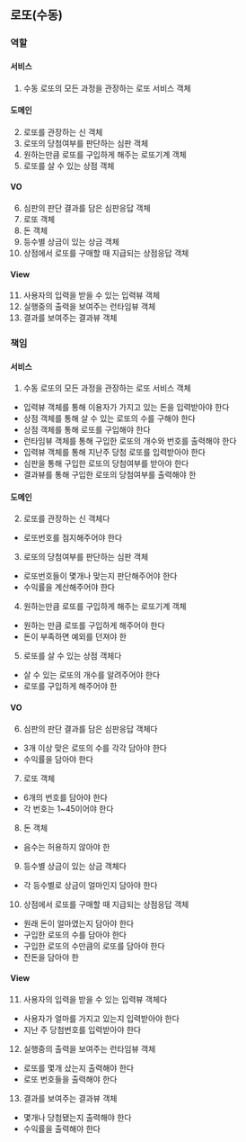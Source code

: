 ## 로또(수동)

### 역할

#### 서비스

1. 수동 로또의 모든 과정을 관장하는 로또 서비스 객체

#### 도메인

2. 로또를 관장하는 신 객체
3. 로또의 당첨여부를 판단하는 심판 객체
4. 원하는만큼 로또를 구입하게 해주는 로또기계 객체
5. 로또를 살 수 있는 상점 객체

#### VO

6. 심판의 판단 결과를 담은 심판응답 객체
7. 로또 객체
8. 돈 객체
9. 등수별 상금이 있는 상금 객체
10. 상점에서 로또를 구매할 때 지급되는 상점응답 객체

#### View

11. 사용자의 입력을 받을 수 있는 입력뷰 객체
12. 실행중의 출력을 보여주는 런타임뷰 객체
13. 결과를 보여주는 결과뷰 객체

### 책임

#### 서비스

1. 수동 로또의 모든 과정을 관장하는 로또 서비스 객체

- 입력뷰 객체를 통해 이용자가 가지고 있는 돈을 입력받아야 한다
- 상점 객체를 통해 살 수 있는 로또의 수를 구해야 한다
- 상점 객체를 통해 로또를 구입해야 한다
- 런타임뷰 객체를 통해 구입한 로또의 개수와 번호를 출력해야 한다
- 입력뷰 객체를 통해 지난주 당첨 로또를 입력받아야 한다
- 심판을 통해 구입한 로또의 당첨여부를 받아야 한다
- 결과뷰를 통해 구입한 로또의 당첨여부를 출력해야 한

#### 도메인

2. 로또를 관장하는 신 객체다

- 로또번호를 점지해주어야 한다

3. 로또의 당첨여부를 판단하는 심판 객체

- 로또번호들이 몇개나 맞는지 판단해주어야 한다
- 수익률을 계산해주어야 한다

4. 원하는만큼 로또를 구입하게 해주는 로또기계 객체

- 원하는 만큼 로또를 구입하게 해주어야 한다
- 돈이 부족하면 예외를 던져야 한

5. 로또를 살 수 있는 상점 객체다

- 살 수 있는 로또의 개수를 알려주어야 한다
- 로또를 구입하게 해주어야 한

#### VO

6. 심판의 판단 결과를 담은 심판응답 객체다

- 3개 이상 맞은 로또의 수를 각각 담아야 한다
- 수익률을 담아야 한다

7. 로또 객체

- 6개의 번호를 담아야 한다
- 각 번호는 1~45이어야 한다

8. 돈 객체

- 음수는 허용하지 않아야 한

9. 등수별 상금이 있는 상금 객체다

- 각 등수별로 상금이 얼마인지 담아야 한다

10. 상점에서 로또를 구매할 때 지급되는 상점응답 객체

- 원래 돈이 얼마였는지 담아야 한다
- 구입한 로또의 수를 담아야 한다
- 구입한 로또의 수만큼의 로또를 담아야 한다
- 잔돈을 담아야 한

#### View

11. 사용자의 입력을 받을 수 있는 입력뷰 객체다

- 사용자가 얼마를 가지고 있는지 입력받아야 한다
- 지난 주 당첨번호를 입력받아야 한다

12. 실행중의 출력을 보여주는 런타임뷰 객체

- 로또를 몇개 샀는지 출력해야 한다
- 로또 번호들을 출력해야 한다

13. 결과를 보여주는 결과뷰 객체

- 몇개나 당첨됐는지 출력해야 한다
- 수익률을 출력해야 한다
